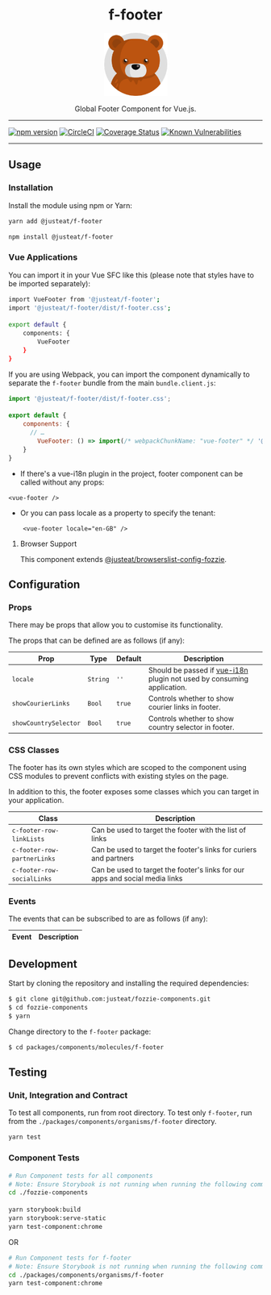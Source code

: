 <div align="center">

# f-footer

<img width="125" alt="Fozzie Bear" src="../../../../bear.png" />

Global Footer Component for Vue.js.

</div>

---

[![npm version](https://badge.fury.io/js/%40justeat%2Ff-footer.svg)](https://badge.fury.io/js/%40justeat%2Ff-footer)
[![CircleCI](https://circleci.com/gh/justeat/fozzie-components.svg?style=svg)](https://circleci.com/gh/justeat/workflows/fozzie-components)
[![Coverage Status](https://coveralls.io/repos/github/justeat/f-footer/badge.svg)](https://coveralls.io/github/justeat/f-footer)
[![Known Vulnerabilities](https://snyk.io/test/github/justeat/f-footer/badge.svg?targetFile=package.json)](https://snyk.io/test/github/justeat/f-footer?targetFile=package.json)

---

## Usage

### Installation

Install the module using npm or Yarn:

```sh
yarn add @justeat/f-footer
```

```sh
npm install @justeat/f-footer
```

### Vue Applications

You can import it in your Vue SFC like this (please note that styles have to be imported separately):

```sh
import VueFooter from '@justeat/f-footer';
import '@justeat/f-footer/dist/f-footer.css';

export default {
    components: {
        VueFooter
    }
}
```

If you are using Webpack, you can import the component dynamically to separate the `f-footer` bundle from the main `bundle.client.js`:

```js
import '@justeat/f-footer/dist/f-footer.css';

export default {
    components: {
      // …
        VueFooter: () => import(/* webpackChunkName: "vue-footer" */ '@justeat/f-footer')
    }
}
```


- If there's a vue-i18n plugin in the project, footer component can be called without any props:

```Vue
<vue-footer />
```

- Or you can pass locale as a property to specify the tenant:

```Vue
    <vue-footer locale="en-GB" />
```

1. Browser Support

    This component extends [@justeat/browserslist-config-fozzie](https://github.com/justeat/browserslist-config-fozzie).

## Configuration

### Props

There may be props that allow you to customise its functionality.

The props that can be defined are as follows (if any):

| Prop                  | Type     | Default | Description                                                                                                   |
| --------------------- | -------- | ------- | ------------------------------------------------------------------------------------------------------------- |
| `locale`              | `String` | `''`    | Should be passed if [vue-i18n](https://kazupon.github.io/vue-i18n/) plugin not used by consuming application. |
| `showCourierLinks`    | `Bool`   | `true`  | Controls whether to show courier links in footer.                                                             |
| `showCountrySelector` | `Bool`   | `true`  | Controls whether to show country selector in footer.                                                          |

### CSS Classes

The footer has its own styles which are scoped to the component using CSS modules to prevent conflicts with existing styles on the page.

In addition to this, the footer exposes some classes which you can target in your application.

| Class | Description |
| ----- | ----------- |
| `c-footer-row-linkLists` | Can be used to target the footer with the list of links |
| `c-footer-row-partnerLinks` | Can be used to target the footer's links for curiers and partners |
| `c-footer-row-socialLinks` | Can be used to target the footer's links for our apps and social media links |

### Events

The events that can be subscribed to are as follows (if any):

| Event | Description |
| ----- | ----------- |

## Development

Start by cloning the repository and installing the required dependencies:

```sh
$ git clone git@github.com:justeat/fozzie-components.git
$ cd fozzie-components
$ yarn
```

Change directory to the `f-footer` package:

```sh
$ cd packages/components/molecules/f-footer
```

## Testing

### Unit, Integration and Contract

To test all components, run from root directory.
To test only `f-footer`, run from the `./packages/components/organisms/f-footer` directory.

```sh
yarn test
```

### Component Tests
```bash
# Run Component tests for all components
# Note: Ensure Storybook is not running when running the following commands
cd ./fozzie-components

yarn storybook:build
yarn storybook:serve-static
yarn test-component:chrome
```

OR

```bash
# Run Component tests for f-footer
# Note: Ensure Storybook is not running when running the following commands
cd ./packages/components/organisms/f-footer
yarn test-component:chrome
```
